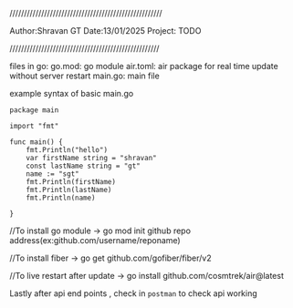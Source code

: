 /////////////////////////////////////////////////////

Author:Shravan GT
Date:13/01/2025
Project: TODO 

////////////////////////////////////////////////////

files in go:
go.mod: go module
air.toml: air package for real time update without server restart
main.go: main file 


example syntax of basic main.go

````````````````````````
package main

import "fmt"

func main() {
	fmt.Println("hello")
	var firstName string = "shravan"
	const lastName string = "gt"
	name := "sgt"
	fmt.Println(firstName)
	fmt.Println(lastName)
	fmt.Println(name)

}
`````````````````````````
//To install go module ->
go mod init github repo address(ex:github.com/username/reponame)

//To install fiber ->
go get github.com/gofiber/fiber/v2

//To live restart after update ->
go install github.com/cosmtrek/air@latest

Lastly after api end points , check in `postman` to check api working